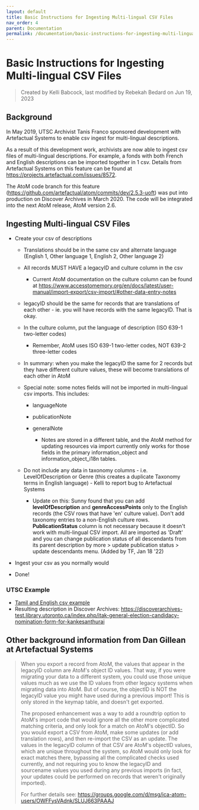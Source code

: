 ```yaml
---
layout: default
title: Basic Instructions for Ingesting Multi-lingual CSV Files
nav_order: 4
parent: Documentation
permalink: /documentation/basic-instructions-for-ingesting-multi-lingual-csv-files
---
```


# Basic Instructions for Ingesting Multi-lingual CSV Files

> Created by Kelli Babcock, last modified by Rebekah Bedard on Jun 19, 2023

## Background
In May 2019, UTSC Archivist Tanis Franco sponsored development with Artefactual Systems to enable csv ingest for multi-lingual descriptions.

As a result of this development work, archivists are now able to ingest csv files of multi-lingual descriptions. For example, a fonds with both French and English descriptions can be imported together in 1 csv. Details from Artefactual Systems on this feature can be found at https://projects.artefactual.com/issues/8572. 

The AtoM code branch for this feature (https://github.com/artefactual/atom/commits/dev/2.5.3-uoft) was put into production on Discover Archives in March 2020. The code will be integrated into the next AtoM release, AtoM version 2.6. 

## Ingesting Multi-lingual CSV Files

* Create your csv of descriptions

    * Translations should be in the same csv and alternate language (English 1, Other language 1, English 2, Other language 2)

    * All records MUST HAVE a legacyID and culture column in the csv

        * Current AtoM documentation on the culture column can be found at https://www.accesstomemory.org/en/docs/latest/user-manual/import-export/csv-import/#other-data-entry-notes  

    * legacyID should be the same for records that are translations of each other - ie. you will have records with the same legacyID. That is okay.

    * In the culture column, put the language of description (ISO 639-1 two-letter codes)

        * Remember, AtoM uses ISO 639-1 two-letter codes, NOT 639-2 three-letter codes

    * In summary: when you make the legacyID the same for 2 records but they have different culture values, these will become translations of each other in AtoM

    * Special note: some notes fields will not be imported in multi-lingual csv imports. This includes:

        * languageNote

        * publicationNote

        * generalNote

            * Notes are stored in a different table, and the AtoM method for updating resources via import currently only works for those fields in the primary information_object and information_object_i18n tables. 

    * Do not include any data in taxonomy columns - i.e. LevelOfDescription or Genre (this creates a duplicate Taxonomy terms in English language) - Kelli to report bug to Artefactual Systems

        * Update on this: Sunny found that you can add **levelOfDescription** and **genreAccessPoints** only to the English records (the CSV rows that have 'en' culture value). Don't add taxonomy entries to a non-English culture rows. **PublicationStatus** column is not necessary because it doesn't work with multi-lingual CSV import. All are imported as 'Draft' and you can change publication status of all descendants from its parent description by  more > update publication status > update descendants menu. (Added by TF, Jan 18 '22)

* Ingest your csv as you normally would

* Done!

### UTSC Example
* [Tamil and English csv example](/attachments/TamilTest_20220118.csv)
* Resulting description in Discover Archives: https://discoverarchives-test.library.utoronto.ca/index.php/itak-general-election-candidacy-nomination-form-for-kankesanthurai


## Other background information from Dan Gillean at Artefactual Systems

> When you export a record from AtoM, the values that appear in the legacyID column are AtoM's object ID values. That way, if you were migrating your data to a different system, you could use those unique values much as we use the ID values from other legacy systems when migrating data into AtoM. But of course, the objectID is NOT the legacyID value you might have used during a previous import! This is only stored in the keymap table, and doesn't get exported. 
> 
> The proposed enhancement was a way to add a roundtrip option to AtoM's import code that would ignore all the other more complicated matching criteria, and only look for a match on AtoM's objectID. So you would export a CSV from AtoM, make some updates (or add translation rows), and then re-import the CSV as an update. The values in the legacyID column of that CSV are AtoM's objectID values, which are unique throughout the system, so AtoM would only look for exact matches there, bypassing all the complicated checks used currently, and not requiring you to know the legacyID and sourcename values you used during any previous imports (in fact, your updates could be performed on records that weren't originally imported). 
> 
> For further details see: https://groups.google.com/d/msg/ica-atom-users/OWFFysVAdnk/SLUJ663PAAAJ